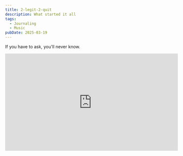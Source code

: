 ```yaml
---
title: 2-legit-2-quit
description: What started it all
tags:
  - Journaling
  - Music
pubDate: 2025-03-19
---
```


If you have to ask, you'll never know.

<iframe width="560" height="315" src="https://www.youtube.com/embed/HFCv86Olk8E?si=6mTAy3J6CsFf_tlM" title="YouTube video player" frameborder="0" allow="accelerometer; autoplay; clipboard-write; encrypted-media; gyroscope; picture-in-picture; web-share" referrerpolicy="strict-origin-when-cross-origin" allowfullscreen></iframe>